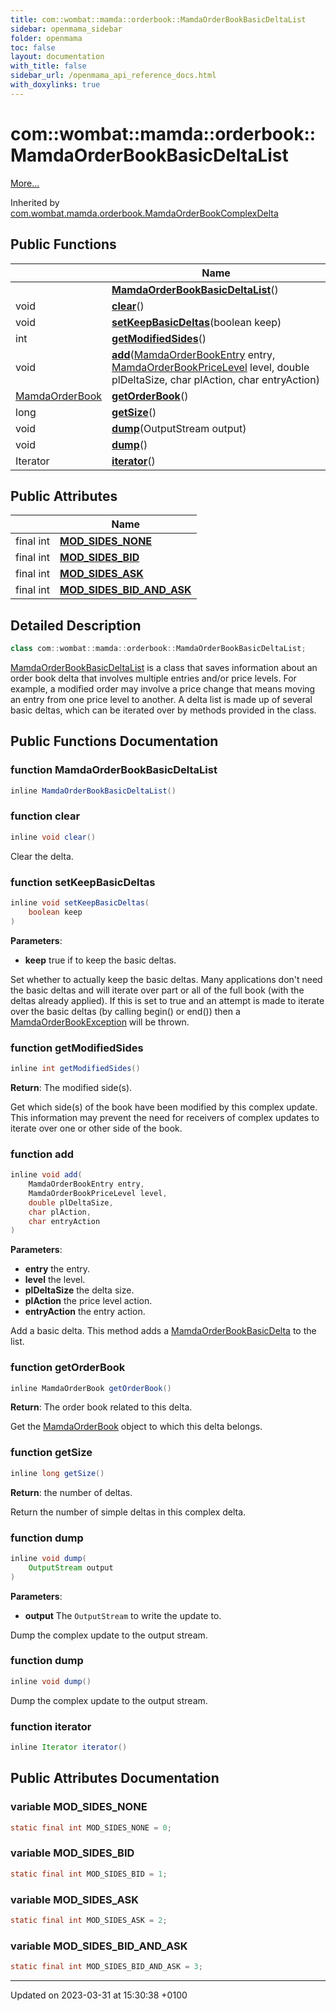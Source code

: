 ```yaml
---
title: com::wombat::mamda::orderbook::MamdaOrderBookBasicDeltaList
sidebar: openmama_sidebar
folder: openmama
toc: false
layout: documentation
with_title: false
sidebar_url: /openmama_api_reference_docs.html
with_doxylinks: true
---
```


# com::wombat::mamda::orderbook::MamdaOrderBookBasicDeltaList



 [More...](#detailed-description)

Inherited by [com.wombat.mamda.orderbook.MamdaOrderBookComplexDelta](classcom_1_1wombat_1_1mamda_1_1orderbook_1_1MamdaOrderBookComplexDelta.html)

## Public Functions

|                | Name           |
| -------------- | -------------- |
| | **[MamdaOrderBookBasicDeltaList](classcom_1_1wombat_1_1mamda_1_1orderbook_1_1MamdaOrderBookBasicDeltaList.html#function-mamdaorderbookbasicdeltalist)**() |
| void | **[clear](classcom_1_1wombat_1_1mamda_1_1orderbook_1_1MamdaOrderBookBasicDeltaList.html#function-clear)**() |
| void | **[setKeepBasicDeltas](classcom_1_1wombat_1_1mamda_1_1orderbook_1_1MamdaOrderBookBasicDeltaList.html#function-setkeepbasicdeltas)**(boolean keep) |
| int | **[getModifiedSides](classcom_1_1wombat_1_1mamda_1_1orderbook_1_1MamdaOrderBookBasicDeltaList.html#function-getmodifiedsides)**() |
| void | **[add](classcom_1_1wombat_1_1mamda_1_1orderbook_1_1MamdaOrderBookBasicDeltaList.html#function-add)**([MamdaOrderBookEntry](classcom_1_1wombat_1_1mamda_1_1orderbook_1_1MamdaOrderBookEntry.html) entry, [MamdaOrderBookPriceLevel](classcom_1_1wombat_1_1mamda_1_1orderbook_1_1MamdaOrderBookPriceLevel.html) level, double plDeltaSize, char plAction, char entryAction) |
| [MamdaOrderBook](classcom_1_1wombat_1_1mamda_1_1orderbook_1_1MamdaOrderBook.html) | **[getOrderBook](classcom_1_1wombat_1_1mamda_1_1orderbook_1_1MamdaOrderBookBasicDeltaList.html#function-getorderbook)**() |
| long | **[getSize](classcom_1_1wombat_1_1mamda_1_1orderbook_1_1MamdaOrderBookBasicDeltaList.html#function-getsize)**() |
| void | **[dump](classcom_1_1wombat_1_1mamda_1_1orderbook_1_1MamdaOrderBookBasicDeltaList.html#function-dump)**(OutputStream output) |
| void | **[dump](classcom_1_1wombat_1_1mamda_1_1orderbook_1_1MamdaOrderBookBasicDeltaList.html#function-dump)**() |
| Iterator | **[iterator](classcom_1_1wombat_1_1mamda_1_1orderbook_1_1MamdaOrderBookBasicDeltaList.html#function-iterator)**() |

## Public Attributes

|                | Name           |
| -------------- | -------------- |
| final int | **[MOD_SIDES_NONE](classcom_1_1wombat_1_1mamda_1_1orderbook_1_1MamdaOrderBookBasicDeltaList.html#variable-mod-sides-none)**  |
| final int | **[MOD_SIDES_BID](classcom_1_1wombat_1_1mamda_1_1orderbook_1_1MamdaOrderBookBasicDeltaList.html#variable-mod-sides-bid)**  |
| final int | **[MOD_SIDES_ASK](classcom_1_1wombat_1_1mamda_1_1orderbook_1_1MamdaOrderBookBasicDeltaList.html#variable-mod-sides-ask)**  |
| final int | **[MOD_SIDES_BID_AND_ASK](classcom_1_1wombat_1_1mamda_1_1orderbook_1_1MamdaOrderBookBasicDeltaList.html#variable-mod-sides-bid-and-ask)**  |

## Detailed Description

```java
class com::wombat::mamda::orderbook::MamdaOrderBookBasicDeltaList;
```


[MamdaOrderBookBasicDeltaList](classcom_1_1wombat_1_1mamda_1_1orderbook_1_1MamdaOrderBookBasicDeltaList.html) is a class that saves information about an order book delta that involves multiple entries and/or price levels. For example, a modified order may involve a price change that means moving an entry from one price level to another. A delta list is made up of several basic deltas, which can be iterated over by methods provided in the class. 

## Public Functions Documentation

### function MamdaOrderBookBasicDeltaList

```java
inline MamdaOrderBookBasicDeltaList()
```


### function clear

```java
inline void clear()
```


Clear the delta. 


### function setKeepBasicDeltas

```java
inline void setKeepBasicDeltas(
    boolean keep
)
```


**Parameters**: 

  * **keep** true if to keep the basic deltas. 


Set whether to actually keep the basic deltas. Many applications don't need the basic deltas and will iterate over part or all of the full book (with the deltas already applied). If this is set to true and an attempt is made to iterate over the basic deltas (by calling begin() or end()) then a [MamdaOrderBookException](classcom_1_1wombat_1_1mamda_1_1orderbook_1_1MamdaOrderBookException.html) will be thrown. 


### function getModifiedSides

```java
inline int getModifiedSides()
```


**Return**: The modified side(s). 

Get which side(s) of the book have been modified by this complex update. This information may prevent the need for receivers of complex updates to iterate over one or other side of the book.


### function add

```java
inline void add(
    MamdaOrderBookEntry entry,
    MamdaOrderBookPriceLevel level,
    double plDeltaSize,
    char plAction,
    char entryAction
)
```


**Parameters**: 

  * **entry** the entry. 
  * **level** the level. 
  * **plDeltaSize** the delta size. 
  * **plAction** the price level action. 
  * **entryAction** the entry action. 


Add a basic delta. This method adds a [MamdaOrderBookBasicDelta](classcom_1_1wombat_1_1mamda_1_1orderbook_1_1MamdaOrderBookBasicDelta.html) to the list. 


### function getOrderBook

```java
inline MamdaOrderBook getOrderBook()
```


**Return**: The order book related to this delta. 

Get the [MamdaOrderBook](classcom_1_1wombat_1_1mamda_1_1orderbook_1_1MamdaOrderBook.html) object to which this delta belongs.


### function getSize

```java
inline long getSize()
```


**Return**: the number of deltas. 

Return the number of simple deltas in this complex delta. 


### function dump

```java
inline void dump(
    OutputStream output
)
```


**Parameters**: 

  * **output** The `OutputStream` to write the update to. 


Dump the complex update to the output stream.


### function dump

```java
inline void dump()
```


Dump the complex update to the output stream. 


### function iterator

```java
inline Iterator iterator()
```


## Public Attributes Documentation

### variable MOD_SIDES_NONE

```java
static final int MOD_SIDES_NONE = 0;
```


### variable MOD_SIDES_BID

```java
static final int MOD_SIDES_BID = 1;
```


### variable MOD_SIDES_ASK

```java
static final int MOD_SIDES_ASK = 2;
```


### variable MOD_SIDES_BID_AND_ASK

```java
static final int MOD_SIDES_BID_AND_ASK = 3;
```


-------------------------------

Updated on 2023-03-31 at 15:30:38 +0100